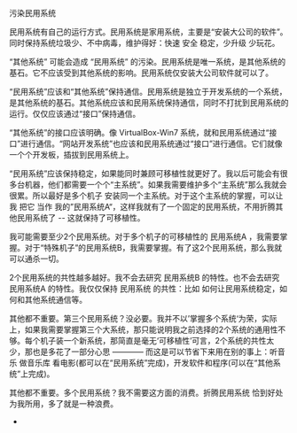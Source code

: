 
污染民用系统

民用系统有自己的运行方式。民用系统是家用系统，主要是“安装大公司的软件”。同时保持系统垃圾少、不中病毒，维护得好：快速 安全 稳定，少升级 少玩花。

“其他系统” 可能会造成 “民用系统” 的污染。民用系统是唯一系统，是其他系统的基石。它不应该受到其他系统的影响。民用系统仅安装大公司软件就可以了。

“民用系统”应该和“其他系统”保持通信。民用系统是独立于开发系统的一个系统，是其他系统的基石。其他系统应该和民用系统保持通信，同时不打扰到民用系统的运行。仅仅应该通过“接口”保持通信。

“其他系统”的接口应该明确。像 VirtualBox-Win7 系统，就和民用系统通过“接口”进行通信。“网站开发系统”也应该和民用系统通过“接口”进行通信。它们就像一个个开发板，插拔到民用系统上。

“民用系统”应该保持稳定，如果能同时兼顾可移植性就更好了。我以后可能会有很多台机器，他们都需要一个个“主系统”。如果我需要维护多个“主系统”那么我就会很累。所以最好是多个机子 安装同一个主系统。对于这个主系统的掌握，可以让我 把它 当作 我的”民用系统A“，这样我就有了一个固定的民用系统，不用折腾其他民用系统了 -- 这就保持了可移植性。

我可能需要至少2个民用系统。对于多个机子的可移植性的 民用系统A ，我需要掌握。对于“特殊机子”的民用系统B，我需要掌握。有了这2个民用系统，那么我就可以通杀一切。

2个民用系统的共性越多越好。我不会去研究 民用系统B 的特性。也不会去研究 民用系统A 的特性。我仅仅保持 民用系统 的共性：比如 如何让民用系统稳定，如何和其他系统通信等。

其他都不重要。第三个民用系统？没必要。我并不以’掌握多个系统‘为荣，实际上，如果我需要掌握第三个大系统，那只能说明我之前选择的2个系统的通用性不够。每个机子装一个新系统，那简直是毫无‘可移植性’可言，2个系统的共性太少，那也是多花了一部分心思 ———— 而这是可以节省下来用在别的事上：听音乐 做音乐库 看电影(都可以在“民用系统”完成)，开发软件和程序(可以在“其他系统”上完成)。

其他都不重要。多个民用系统？我不需要这方面的消费。折腾民用系统 恰到好处为我所用，多了就是一种浪费。


-
